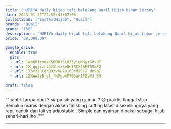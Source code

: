 ```yaml
---
title: "HURIYA daily hijab tali belakang Quail Hijab bahan jersey"
date: 2023-01-21T22:52:41+07:00
collections: ["InstantHijab", "Quail"]
brands: "Quail"
grams: "150"
description : "HURIYA daily hijab tali belakang Quail Hijab bahan jersey"
price: "68,000.00"

google_drive:
  enable: true
  pics:
  - url: 14m6RfcmnxK56B013LUZ3ylgMHyrGdv97
  - url: 1X_qqjizct42XLvx3v8etRCXl6PTD9mPQ
  - url: 1T5V3sRCqr933xKU2916QcdJ9C2_do9pI
  - url: 1ZXWw2yB_gl_fkMgpxP703akIFZpVJ_SH

draft: false
---
```


""cantik tanpa ribet ? siapa sih yang gamau ? 😆 praktis tinggal slup. Semakin manis dengan aksen finishing cutting laser disekelilingnya yang rapi, cantik dan tali yg adjustable . Simple dan nyaman dipakai sebagai hijab sehari-hari lho ."""

--------    
 
